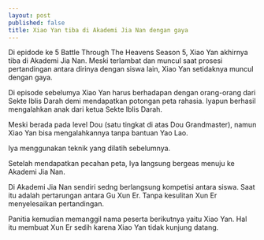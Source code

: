 ```yaml
---
layout: post
published: false
title: Xiao Yan tiba di Akademi Jia Nan dengan gaya
---
```

Di epidode ke 5 Battle Through The Heavens Season 5, Xiao Yan akhirnya tiba di Akademi Jia Nan. Meski terlambat dan muncul saat prosesi pertandingan antara dirinya dengan siswa lain, Xiao Yan setidaknya muncul dengan gaya.

Di episode sebelumya Xiao Yan harus berhadapan dengan orang-orang dari Sekte Iblis Darah demi mendapatkan potongan peta rahasia. Iyapun berhasil mengalahkan anak dari ketua Sekte Iblis Darah.

Meski berada pada level Dou (satu tingkat di atas Dou Grandmaster), namun Xiao Yan bisa mengalahkannya tanpa bantuan Yao Lao.

Iya menggunakan teknik yang dilatih sebelumnya.

Setelah mendapatkan pecahan peta, Iya langsung bergeas menuju ke Akademi Jia Nan.

Di Akademi Jia Nan sendiri sedng berlangsung kompetisi antara siswa. Saat itu adalah pertarungan antara Gu Xun Er. Tanpa kesulitan Xun Er menyelesaikan pertandingan.

Panitia kemudian memanggil nama peserta berikutnya yaitu Xiao Yan. Hal itu membuat Xun Er sedih karena Xiao Yan tidak kunjung datang.

